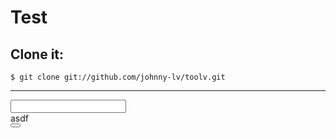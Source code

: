 # Test

## Clone it:

    $ git clone git://github.com/johnny-lv/toolv.git

------------------------------------
<input />
<div> asdf</div>
<button />
